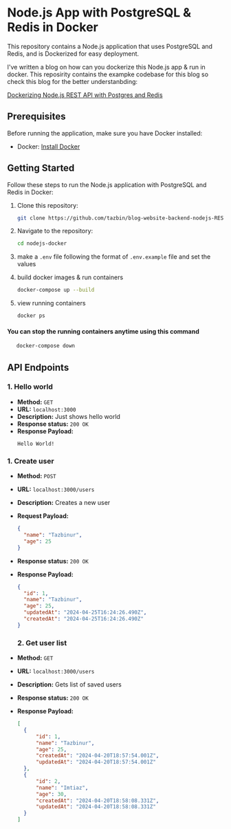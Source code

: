 # Node.js App with PostgreSQL & Redis in Docker

This repository contains a Node.js application that uses PostgreSQL and Redis, and is Dockerized for easy deployment.

I've written a blog on how can you dockerize this Node.js app & run in docker. This reposirity contains the exampke codebase for this blog so check this blog for the better understanbding:

[Dockerizing Node.js REST API with Postgres and Redis](https://medium.com/@mdtazbinur/dockerizing-node-js-rest-api-with-postgres-and-redis-228d4da51f2f)


## Prerequisites

Before running the application, make sure you have Docker installed:

- Docker: [Install Docker](https://docs.docker.com/get-docker/)

## Getting Started

Follow these steps to run the Node.js application with PostgreSQL and Redis in Docker:

1. Clone this repository:

   ```bash
   git clone https://github.com/tazbin/blog-website-backend-nodejs-REST-API nodejs-docker
   ```
2. Navigate to the repository:
    ```bash
   cd nodejs-docker
   ```
3. make a `.env` file following the format of `.env.example` file and set the values
4. build docker images & run containers
    ```bash
   docker-compose up --build
   ```
5. view running containers
    ```bash
   docker ps
   ```

#### You can stop the running containers anytime using this command
```bash
   docker-compose down 
   ```
   

## API Endpoints

### 1. Hello world

- **Method:** `GET`
- **URL:** `localhost:3000`
- **Description:** Just shows hello world
- **Response status:** `200 OK`
- **Response Payload:**
  ```
  Hello World!
  ```

### 1. Create user

- **Method:** `POST`
- **URL:** `localhost:3000/users`
- **Description:** Creates a new user
- **Request Payload:**
  ```json
  {
    "name": "Tazbinur",
    "age": 25
  }
  ```
- **Response status:** `200 OK`
- **Response Payload:**
  ```json
  {
    "id": 1,
    "name": "Tazbinur",
    "age": 25,
    "updatedAt": "2024-04-25T16:24:26.490Z",
    "createdAt": "2024-04-25T16:24:26.490Z"
  }
  ```

  ### 2. Get user list

- **Method:** `GET`
- **URL:** `localhost:3000/users`
- **Description:** Gets list of saved users
- **Response status:** `200 OK`
- **Response Payload:**
  ```json
  [
    {
        "id": 1,
        "name": "Tazbinur",
        "age": 25,
        "createdAt": "2024-04-20T18:57:54.001Z",
        "updatedAt": "2024-04-20T18:57:54.001Z"
    },
    {
        "id": 2,
        "name": "Imtiaz",
        "age": 30,
        "createdAt": "2024-04-20T18:58:08.331Z",
        "updatedAt": "2024-04-20T18:58:08.331Z"
    }
  ]
  ```


